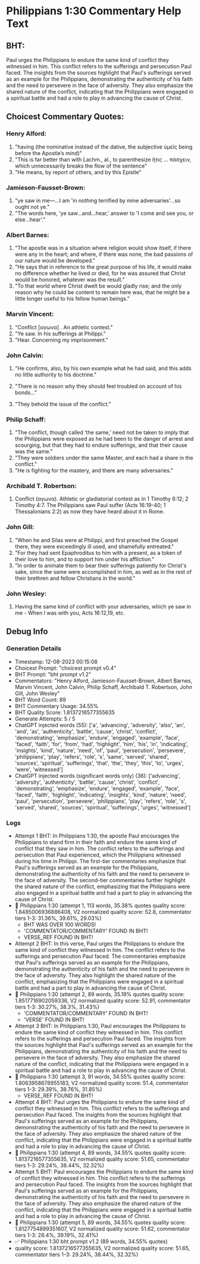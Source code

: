 # Philippians 1:30 Commentary Help Text

## BHT:
Paul urges the Philippians to endure the same kind of conflict they witnessed in him. This conflict refers to the sufferings and persecution Paul faced. The insights from the sources highlight that Paul's sufferings served as an example for the Philippians, demonstrating the authenticity of his faith and the need to persevere in the face of adversity. They also emphasize the shared nature of the conflict, indicating that the Philippians were engaged in a spiritual battle and had a role to play in advancing the cause of Christ.

## Choicest Commentary Quotes:
### Henry Alford:
1. "having (the nominative instead of the dative, the subjective ὑμεῖς being before the Apostle’s mind)"
2. "This is far better than with Lachm., al., to parenthesize ἥτις … πάσχειν, which unnecessarily breaks the flow of the sentence"
3. "He means, by report of others, and by this Epistle"

### Jamieson-Fausset-Brown:
1. "ye saw in me—...I am 'in nothing terrified by mine adversaries'...so ought not ye." 
2. "The words here, 'ye saw...and...hear,' answer to 'I come and see you, or else...hear'."

### Albert Barnes:
1. "The apostle was in a situation where religion would show itself, if there were any in the heart; and where, if there was none, the bad passions of our nature would be developed."
2. "He says that in reference to the great purpose of his life, it would make no difference whether he lived or died, for he was assured that Christ would be honored, whatever was the result."
3. "To that world where Christ dwelt be would gladly rise; and the only reason why he could be content to remain here was, that he might be a little longer useful to his fellow human beings."

### Marvin Vincent:
1. "Conflict [αγωνα] . An athletic contest."
2. "Ye saw. In his sufferings at Philippi."
3. "Hear. Concerning my imprisonment."

### John Calvin:
1. "He confirms, also, by his own example what he had said, and this adds no little authority to his doctrine."
2. "There is no reason why they should feel troubled on account of his bonds..."
 
3. "They behold the issue of the conflict."

### Philip Schaff:
1. "The conflict, though called ‘the same,’ need not be taken to imply that the Philippians were exposed as he had been to the danger of arrest and scourging, but that they had to endure sufferings, and that their cause was the same."
2. "They were soldiers under the same Master, and each had a share in the conflict."
3. "He is fighting for the mastery, and there are many adversaries."

### Archibald T. Robertson:
1.  Conflict (αγωνα). Athletic or gladiatorial contest as in 1 Timothy 6:12; 2 Timothy 4:7. The Philippians saw Paul suffer (Acts 16:19-40; 1 Thessalonians 2:2) as now they have heard about it in Rome. 


### John Gill:
1. "When he and Silas were at Philippi, and first preached the Gospel there, they were exceedingly ill used, and shamefully entreated."
2. "For they had sent Epaphroditus to him with a present, as a token of their love to him, and to support him under his affliction."
3. "In order to animate them to bear their sufferings patiently for Christ's sake, since the same were accomplished in him, as well as in the rest of their brethren and fellow Christians in the world."

### John Wesley:
1. Having the same kind of conflict with your adversaries, which ye saw in me - When I was with you, Acts 16:12,19, etc.



## Debug Info
### Generation Details
- Timestamp: 12-08-2023 00:15:08
- Choicest Prompt: "choicest prompt v0.4"
- BHT Prompt: "bht prompt v1.2"
- Commentators: "Henry Alford, Jamieson-Fausset-Brown, Albert Barnes, Marvin Vincent, John Calvin, Philip Schaff, Archibald T. Robertson, John Gill, John Wesley"
- BHT Word Count: 89
- BHT Commentary Usage: 34.55%
- BHT Quality Score: 1.8137216577355635
- Generate Attempts: 5 / 5
- ChatGPT injected words (55):
	['a', 'advancing', 'adversity', 'also', 'an', 'and', 'as', 'authenticity', 'battle', 'cause', 'christ', 'conflict', 'demonstrating', 'emphasize', 'endure', 'engaged', 'example', 'face', 'faced', 'faith', 'for', 'from', 'had', 'highlight', 'him', 'his', 'in', 'indicating', 'insights', 'kind', 'nature', 'need', 'of', 'paul', 'persecution', 'persevere', 'philippians', 'play', 'refers', 'role', 's', 'same', 'served', 'shared', 'sources', 'spiritual', 'sufferings', 'that', 'the', 'they', 'this', 'to', 'urges', 'were', 'witnessed']
- ChatGPT injected words (significant words only) (36):
	['advancing', 'adversity', 'authenticity', 'battle', 'cause', 'christ', 'conflict', 'demonstrating', 'emphasize', 'endure', 'engaged', 'example', 'face', 'faced', 'faith', 'highlight', 'indicating', 'insights', 'kind', 'nature', 'need', 'paul', 'persecution', 'persevere', 'philippians', 'play', 'refers', 'role', 's', 'served', 'shared', 'sources', 'spiritual', 'sufferings', 'urges', 'witnessed']

### Logs
- Attempt 1 BHT: In Philippians 1:30, the apostle Paul encourages the Philippians to stand firm in their faith and endure the same kind of conflict that they saw in him. The conflict refers to the sufferings and persecution that Paul experienced, which the Philippians witnessed during his time in Philippi. The first-tier commentaries emphasize that Paul's sufferings served as an example for the Philippians, demonstrating the authenticity of his faith and the need to persevere in the face of adversity. The second-tier commentaries further highlight the shared nature of the conflict, emphasizing that the Philippians were also engaged in a spiritual battle and had a part to play in advancing the cause of Christ.
- 🔄 Philippians 1:30 (attempt 1, 113 words, 35.38% quotes quality score: 1.8485006936886408, V2 normalized quality score: 52.8, commentator tiers 1-3: 31.36%, 39.61%, 29.03%) 
	- BHT WAS OVER 100 WORDS! 
	- 'COMMENTATOR/COMMENTARY' FOUND IN BHT! 
	- VERSE_REF FOUND IN BHT!
- Attempt 2 BHT: In this verse, Paul urges the Philippians to endure the same kind of conflict they witnessed in him. The conflict refers to the sufferings and persecution Paul faced. The commentaries emphasize that Paul's sufferings served as an example for the Philippians, demonstrating the authenticity of his faith and the need to persevere in the face of adversity. They also highlight the shared nature of the conflict, emphasizing that the Philippians were engaged in a spiritual battle and had a part to play in advancing the cause of Christ.
- 🔄 Philippians 1:30 (attempt 2, 89 words, 35.19% quotes quality score: 1.8517716902059336, V2 normalized quality score: 52.91, commentator tiers 1-3: 30.27%, 38.3%, 31.43%) 
	- 'COMMENTATOR/COMMENTARY' FOUND IN BHT! 
	- 'VERSE' FOUND IN BHT!
- Attempt 3 BHT: In Philippians 1:30, Paul encourages the Philippians to endure the same kind of conflict they witnessed in him. This conflict refers to the sufferings and persecution Paul faced. The insights from the sources highlight that Paul's sufferings served as an example for the Philippians, demonstrating the authenticity of his faith and the need to persevere in the face of adversity. They also emphasize the shared nature of the conflict, indicating that the Philippians were engaged in a spiritual battle and had a role to play in advancing the cause of Christ.
- 🔄 Philippians 1:30 (attempt 3, 91 words, 34.55% quotes quality score: 1.8063958678955183, V2 normalized quality score: 51.4, commentator tiers 1-3: 29.39%, 38.76%, 31.85%) 
	- VERSE_REF FOUND IN BHT!
- Attempt 4 BHT: Paul urges the Philippians to endure the same kind of conflict they witnessed in him. This conflict refers to the sufferings and persecution Paul faced. The insights from the sources highlight that Paul's sufferings served as an example for the Philippians, demonstrating the authenticity of his faith and the need to persevere in the face of adversity. They also emphasize the shared nature of the conflict, indicating that the Philippians were engaged in a spiritual battle and had a role to play in advancing the cause of Christ.
- 🔄 Philippians 1:30 (attempt 4, 89 words, 34.55% quotes quality score: 1.8137216577355635, V2 normalized quality score: 51.65, commentator tiers 1-3: 29.24%, 38.44%, 32.32%)
- Attempt 5 BHT: Paul encourages the Philippians to endure the same kind of conflict they witnessed in him. This conflict refers to the sufferings and persecution Paul faced. The insights from the sources highlight that Paul's sufferings served as an example for the Philippians, demonstrating the authenticity of his faith and the need to persevere in the face of adversity. They also emphasize the shared nature of the conflict, indicating that the Philippians were engaged in a spiritual battle and had a role to play in advancing the cause of Christ.
- 🔄 Philippians 1:30 (attempt 5, 89 words, 34.55% quotes quality score: 1.8127754899351607, V2 normalized quality score: 51.62, commentator tiers 1-3: 28.4%, 39.19%, 32.41%)
- ✅ Philippians 1:30 bht prompt v1.2 (89 words, 34.55% quotes)
- quality score: 1.8137216577355635, V2 normalized quality score: 51.65, commentator tiers 1-3: 29.24%, 38.44%, 32.32%)